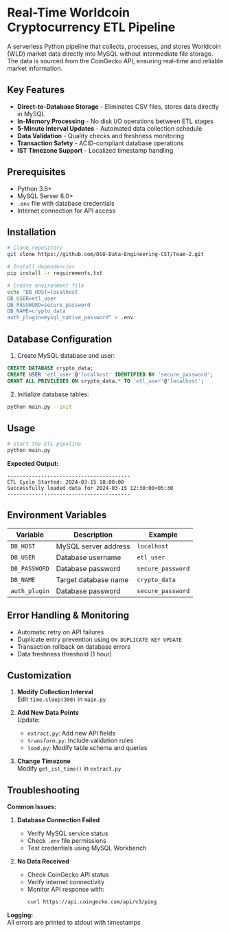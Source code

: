 # Real-Time Worldcoin Cryptocurrency ETL Pipeline

A serverless Python pipeline that collects, processes, and stores Worldcoin (WLD) market data directly into MySQL without intermediate file storage. The data is sourced from the CoinGecko API, ensuring real-time and reliable market information.

## Key Features
- **Direct-to-Database Storage** - Eliminates CSV files, stores data directly in MySQL
- **In-Memory Processing** - No disk I/O operations between ETL stages
- **5-Minute Interval Updates** - Automated data collection schedule
- **Data Validation** - Quality checks and freshness monitoring
- **Transaction Safety** - ACID-compliant database operations
- **IST Timezone Support** - Localized timestamp handling

## Prerequisites
- Python 3.8+
- MySQL Server 8.0+
- `.env` file with database credentials
- Internet connection for API access

## Installation
```bash
# Clone repository
git clone https://github.com/DSU-Data-Engineering-CST/Team-2.git

# Install dependencies
pip install -r requirements.txt

# Create environment file
echo "DB_HOST=localhost
DB_USER=etl_user
DB_PASSWORD=secure_password
DB_NAME=crypto_data
auth_plugin=mysql_native_password" > .env
```

## Database Configuration
1. Create MySQL database and user:
```sql
CREATE DATABASE crypto_data;
CREATE USER 'etl_user'@'localhost' IDENTIFIED BY 'secure_password';
GRANT ALL PRIVILEGES ON crypto_data.* TO 'etl_user'@'localhost';
```

2. Initialize database tables:
```bash
python main.py --init
```

## Usage
```bash
# Start the ETL pipeline
python main.py
```

**Expected Output:**
```
----------------------------------------
ETL Cycle Started: 2024-03-15 18:00:00
Successfully loaded data for 2024-03-15 12:30:00+05:30
----------------------------------------
```

## Environment Variables
| Variable       | Description           | Example           |
|----------------|-----------------------|-------------------|
| `DB_HOST`      | MySQL server address  | `localhost`       |
| `DB_USER`      | Database username     | `etl_user`        |
| `DB_PASSWORD`  | Database password     | `secure_password` |
| `DB_NAME`      | Target database name  | `crypto_data`     |
| `auth_plugin`  | Database password     | `secure_password` |


## Error Handling & Monitoring
- Automatic retry on API failures
- Duplicate entry prevention using `ON DUPLICATE KEY UPDATE`
- Transaction rollback on database errors
- Data freshness threshold (1 hour)

## Customization
1. **Modify Collection Interval**  
   Edit `time.sleep(300)` in `main.py`

2. **Add New Data Points**  
   Update:
   - `extract.py`: Add new API fields
   - `transform.py`: Include validation rules
   - `load.py`: Modify table schema and queries

3. **Change Timezone**  
   Modify `get_ist_time()` in `extract.py`

## Troubleshooting
**Common Issues:**
1. **Database Connection Failed**  
   - Verify MySQL service status
   - Check `.env` file permissions
   - Test credentials using MySQL Workbench

2. **No Data Received**  
   - Check CoinGecko API status
   - Verify internet connectivity
   - Monitor API response with:
     ```bash
     curl https://api.coingecko.com/api/v3/ping
     ```

**Logging:**  
All errors are printed to stdout with timestamps



